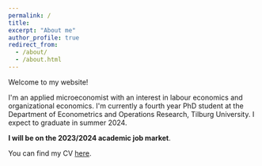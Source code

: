 ```yaml
---
permalink: /
title: 
excerpt: "About me"
author_profile: true
redirect_from: 
  - /about/
  - /about.html
---
```


Welcome to my website!

I'm an applied microeconomist with an interest in labour economics and organizational economics. I'm currently a fourth year PhD student at the Department of Econometrics and Operations Research, Tilburg University. I expect to graduate in summer 2024. 

**I will be on the 2023/2024 academic job market**.

You can find my CV [here](/files/CV_Bernasconi.pdf).
